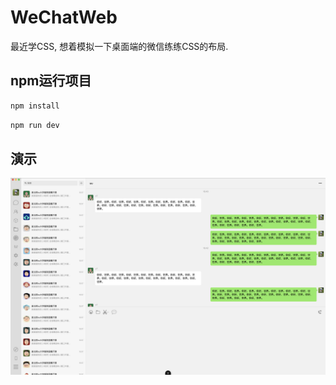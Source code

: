 # WeChatWeb
最近学CSS, 想着模拟一下桌面端的微信练练CSS的布局.

## npm运行项目

```sh
npm install
```

```sh
npm run dev
```

## 演示
![alt text](illustrate/image.png)
